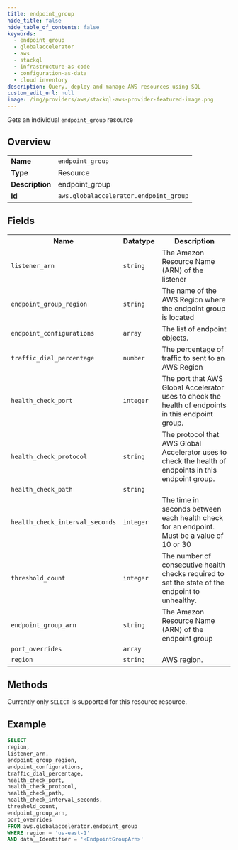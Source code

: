 ```yaml
---
title: endpoint_group
hide_title: false
hide_table_of_contents: false
keywords:
  - endpoint_group
  - globalaccelerator
  - aws
  - stackql
  - infrastructure-as-code
  - configuration-as-data
  - cloud inventory
description: Query, deploy and manage AWS resources using SQL
custom_edit_url: null
image: /img/providers/aws/stackql-aws-provider-featured-image.png
---
```

Gets an individual <code>endpoint_group</code> resource

## Overview
<table><tbody>
<tr><td><b>Name</b></td><td><code>endpoint_group</code></td></tr>
<tr><td><b>Type</b></td><td>Resource</td></tr>
<tr><td><b>Description</b></td><td>endpoint_group</td></tr>
<tr><td><b>Id</b></td><td><code>aws.globalaccelerator.endpoint_group</code></td></tr>
</tbody></table>

## Fields
<table><tbody>
<tr><th>Name</th><th>Datatype</th><th>Description</th></tr>
<tr><td><code>listener_arn</code></td><td><code>string</code></td><td>The Amazon Resource Name (ARN) of the listener</td></tr>
<tr><td><code>endpoint_group_region</code></td><td><code>string</code></td><td>The name of the AWS Region where the endpoint group is located</td></tr>
<tr><td><code>endpoint_configurations</code></td><td><code>array</code></td><td>The list of endpoint objects.</td></tr>
<tr><td><code>traffic_dial_percentage</code></td><td><code>number</code></td><td>The percentage of traffic to sent to an AWS Region</td></tr>
<tr><td><code>health_check_port</code></td><td><code>integer</code></td><td>The port that AWS Global Accelerator uses to check the health of endpoints in this endpoint group.</td></tr>
<tr><td><code>health_check_protocol</code></td><td><code>string</code></td><td>The protocol that AWS Global Accelerator uses to check the health of endpoints in this endpoint group.</td></tr>
<tr><td><code>health_check_path</code></td><td><code>string</code></td><td></td></tr>
<tr><td><code>health_check_interval_seconds</code></td><td><code>integer</code></td><td>The time in seconds between each health check for an endpoint. Must be a value of 10 or 30</td></tr>
<tr><td><code>threshold_count</code></td><td><code>integer</code></td><td>The number of consecutive health checks required to set the state of the endpoint to unhealthy.</td></tr>
<tr><td><code>endpoint_group_arn</code></td><td><code>string</code></td><td>The Amazon Resource Name (ARN) of the endpoint group</td></tr>
<tr><td><code>port_overrides</code></td><td><code>array</code></td><td></td></tr>
<tr><td><code>region</code></td><td><code>string</code></td><td>AWS region.</td></tr>

</tbody></table>

## Methods
Currently only <code>SELECT</code> is supported for this resource resource.

## Example
```sql
SELECT
region,
listener_arn,
endpoint_group_region,
endpoint_configurations,
traffic_dial_percentage,
health_check_port,
health_check_protocol,
health_check_path,
health_check_interval_seconds,
threshold_count,
endpoint_group_arn,
port_overrides
FROM aws.globalaccelerator.endpoint_group
WHERE region = 'us-east-1'
AND data__Identifier = '<EndpointGroupArn>'
```
